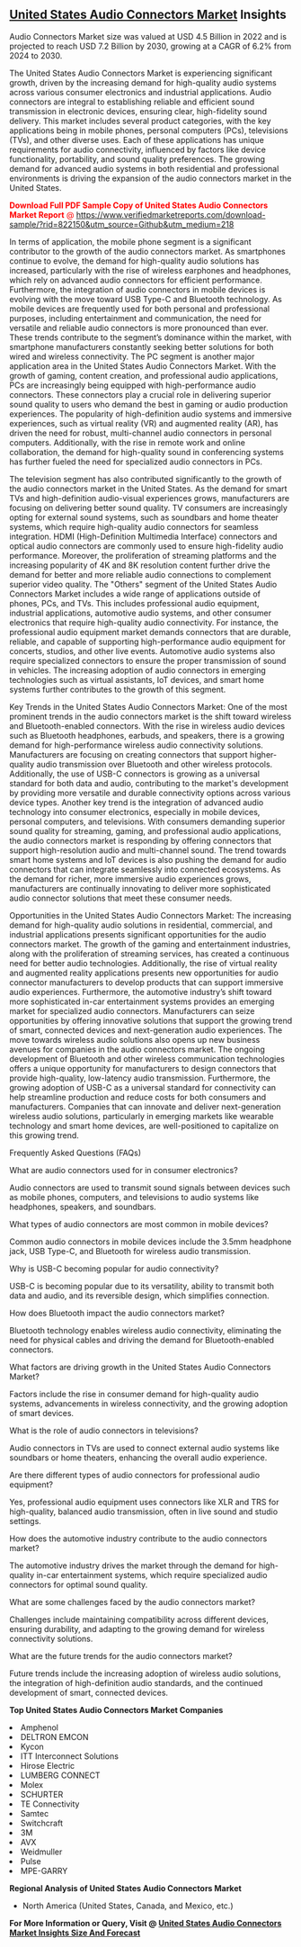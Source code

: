 <h2><a href="https://www.verifiedmarketreports.com/download-sample/?rid=822150&amp;utm_source=Github&amp;utm_medium=218" target="_blank">United States Audio Connectors Market</a> Insights</h2><p>Audio Connectors Market size was valued at USD 4.5 Billion in 2022 and is projected to reach USD 7.2 Billion by 2030, growing at a CAGR of 6.2% from 2024 to 2030.</p><p><p>The United States Audio Connectors Market is experiencing significant growth, driven by the increasing demand for high-quality audio systems across various consumer electronics and industrial applications. Audio connectors are integral to establishing reliable and efficient sound transmission in electronic devices, ensuring clear, high-fidelity sound delivery. This market includes several product categories, with the key applications being in mobile phones, personal computers (PCs), televisions (TVs), and other diverse uses. Each of these applications has unique requirements for audio connectivity, influenced by factors like device functionality, portability, and sound quality preferences. The growing demand for advanced audio systems in both residential and professional environments is driving the expansion of the audio connectors market in the United States. <p><span class=""><span style="color: #ff0000;"><strong>Download Full PDF Sample Copy of United States Audio Connectors Market Report</strong> @ </span><a href="https://www.verifiedmarketreports.com/download-sample/?rid=822150&amp;utm_source=Github&amp;utm_medium=218" target="_blank">https://www.verifiedmarketreports.com/download-sample/?rid=822150&amp;utm_source=Github&amp;utm_medium=218</a></span></p></p> <p>In terms of application, the mobile phone segment is a significant contributor to the growth of the audio connectors market. As smartphones continue to evolve, the demand for high-quality audio solutions has increased, particularly with the rise of wireless earphones and headphones, which rely on advanced audio connectors for efficient performance. Furthermore, the integration of audio connectors in mobile devices is evolving with the move toward USB Type-C and Bluetooth technology. As mobile devices are frequently used for both personal and professional purposes, including entertainment and communication, the need for versatile and reliable audio connectors is more pronounced than ever. These trends contribute to the segment’s dominance within the market, with smartphone manufacturers constantly seeking better solutions for both wired and wireless connectivity. The PC segment is another major application area in the United States Audio Connectors Market. With the growth of gaming, content creation, and professional audio applications, PCs are increasingly being equipped with high-performance audio connectors. These connectors play a crucial role in delivering superior sound quality to users who demand the best in gaming or audio production experiences. The popularity of high-definition audio systems and immersive experiences, such as virtual reality (VR) and augmented reality (AR), has driven the need for robust, multi-channel audio connectors in personal computers. Additionally, with the rise in remote work and online collaboration, the demand for high-quality sound in conferencing systems has further fueled the need for specialized audio connectors in PCs. <p>The television segment has also contributed significantly to the growth of the audio connectors market in the United States. As the demand for smart TVs and high-definition audio-visual experiences grows, manufacturers are focusing on delivering better sound quality. TV consumers are increasingly opting for external sound systems, such as soundbars and home theater systems, which require high-quality audio connectors for seamless integration. HDMI (High-Definition Multimedia Interface) connectors and optical audio connectors are commonly used to ensure high-fidelity audio performance. Moreover, the proliferation of streaming platforms and the increasing popularity of 4K and 8K resolution content further drive the demand for better and more reliable audio connections to complement superior video quality. The "Others" segment of the United States Audio Connectors Market includes a wide range of applications outside of phones, PCs, and TVs. This includes professional audio equipment, industrial applications, automotive audio systems, and other consumer electronics that require high-quality audio connectivity. For instance, the professional audio equipment market demands connectors that are durable, reliable, and capable of supporting high-performance audio equipment for concerts, studios, and other live events. Automotive audio systems also require specialized connectors to ensure the proper transmission of sound in vehicles. The increasing adoption of audio connectors in emerging technologies such as virtual assistants, IoT devices, and smart home systems further contributes to the growth of this segment. <p>Key Trends in the United States Audio Connectors Market: One of the most prominent trends in the audio connectors market is the shift toward wireless and Bluetooth-enabled connectors. With the rise in wireless audio devices such as Bluetooth headphones, earbuds, and speakers, there is a growing demand for high-performance wireless audio connectivity solutions. Manufacturers are focusing on creating connectors that support higher-quality audio transmission over Bluetooth and other wireless protocols. Additionally, the use of USB-C connectors is growing as a universal standard for both data and audio, contributing to the market's development by providing more versatile and durable connectivity options across various device types. Another key trend is the integration of advanced audio technology into consumer electronics, especially in mobile devices, personal computers, and televisions. With consumers demanding superior sound quality for streaming, gaming, and professional audio applications, the audio connectors market is responding by offering connectors that support high-resolution audio and multi-channel sound. The trend towards smart home systems and IoT devices is also pushing the demand for audio connectors that can integrate seamlessly into connected ecosystems. As the demand for richer, more immersive audio experiences grows, manufacturers are continually innovating to deliver more sophisticated audio connector solutions that meet these consumer needs. <p>Opportunities in the United States Audio Connectors Market: The increasing demand for high-quality audio solutions in residential, commercial, and industrial applications presents significant opportunities for the audio connectors market. The growth of the gaming and entertainment industries, along with the proliferation of streaming services, has created a continuous need for better audio technologies. Additionally, the rise of virtual reality and augmented reality applications presents new opportunities for audio connector manufacturers to develop products that can support immersive audio experiences. Furthermore, the automotive industry’s shift toward more sophisticated in-car entertainment systems provides an emerging market for specialized audio connectors. Manufacturers can seize opportunities by offering innovative solutions that support the growing trend of smart, connected devices and next-generation audio experiences. The move towards wireless audio solutions also opens up new business avenues for companies in the audio connectors market. The ongoing development of Bluetooth and other wireless communication technologies offers a unique opportunity for manufacturers to design connectors that provide high-quality, low-latency audio transmission. Furthermore, the growing adoption of USB-C as a universal standard for connectivity can help streamline production and reduce costs for both consumers and manufacturers. Companies that can innovate and deliver next-generation wireless audio solutions, particularly in emerging markets like wearable technology and smart home devices, are well-positioned to capitalize on this growing trend. <p>Frequently Asked Questions (FAQs) <p>What are audio connectors used for in consumer electronics?</p> <p>Audio connectors are used to transmit sound signals between devices such as mobile phones, computers, and televisions to audio systems like headphones, speakers, and soundbars.</p> <p>What types of audio connectors are most common in mobile devices?</p> <p>Common audio connectors in mobile devices include the 3.5mm headphone jack, USB Type-C, and Bluetooth for wireless audio transmission.</p> <p>Why is USB-C becoming popular for audio connectivity?</p> <p>USB-C is becoming popular due to its versatility, ability to transmit both data and audio, and its reversible design, which simplifies connection.</p> <p>How does Bluetooth impact the audio connectors market?</p> <p>Bluetooth technology enables wireless audio connectivity, eliminating the need for physical cables and driving the demand for Bluetooth-enabled connectors.</p> <p>What factors are driving growth in the United States Audio Connectors Market?</p> <p>Factors include the rise in consumer demand for high-quality audio systems, advancements in wireless connectivity, and the growing adoption of smart devices.</p> <p>What is the role of audio connectors in televisions?</p> <p>Audio connectors in TVs are used to connect external audio systems like soundbars or home theaters, enhancing the overall audio experience.</p> <p>Are there different types of audio connectors for professional audio equipment?</p> <p>Yes, professional audio equipment uses connectors like XLR and TRS for high-quality, balanced audio transmission, often in live sound and studio settings.</p> <p>How does the automotive industry contribute to the audio connectors market?</p> <p>The automotive industry drives the market through the demand for high-quality in-car entertainment systems, which require specialized audio connectors for optimal sound quality.</p> <p>What are some challenges faced by the audio connectors market?</p> <p>Challenges include maintaining compatibility across different devices, ensuring durability, and adapting to the growing demand for wireless connectivity solutions.</p> <p>What are the future trends for the audio connectors market?</p> <p>Future trends include the increasing adoption of wireless audio solutions, the integration of high-definition audio standards, and the continued development of smart, connected devices.</p> </p><p><strong>Top United States Audio Connectors Market Companies</strong></p><div data-test-id=""><p><li>Amphenol</li><li> DELTRON EMCON</li><li> Kycon</li><li> ITT Interconnect Solutions</li><li> Hirose Electric</li><li> LUMBERG CONNECT</li><li> Molex</li><li> SCHURTER</li><li> TE Connectivity</li><li> Samtec</li><li> Switchcraft</li><li> 3M</li><li> AVX</li><li> Weidmuller</li><li> Pulse</li><li> MPE-GARRY</li></p><div><strong>Regional Analysis of&nbsp;United States Audio Connectors Market</strong></div><ul><li dir="ltr"><p dir="ltr">North America&nbsp;(United States, Canada, and Mexico, etc.)</p></li></ul><p><strong>For More Information or Query, Visit @&nbsp;</strong><strong><a href="https://www.verifiedmarketreports.com/product/audio-connectors-market/?utm_source=Github&amp;utm_medium=218" target="_blank">United States Audio Connectors Market Insights Size And Forecast</a></strong></p></div>
